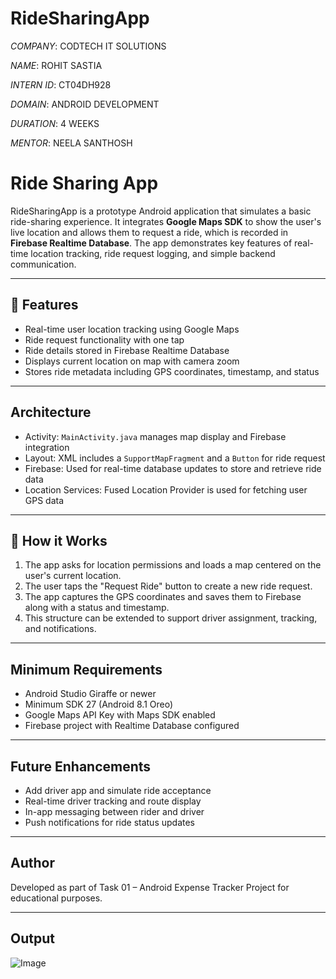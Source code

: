 # RideSharingApp

*COMPANY*: CODTECH IT SOLUTIONS

*NAME*: ROHIT SASTIA

*INTERN ID*: CT04DH928

*DOMAIN*: ANDROID DEVELOPMENT

*DURATION*: 4 WEEKS

*MENTOR*: NEELA SANTHOSH

# Ride Sharing App

RideSharingApp is a prototype Android application that simulates a basic ride-sharing experience. It integrates **Google Maps SDK** to show the user's live location and allows them to request a ride, which is recorded in **Firebase Realtime Database**. The app demonstrates key features of real-time location tracking, ride request logging, and simple backend communication.

---

## 📱 Features

- Real-time user location tracking using Google Maps  
- Ride request functionality with one tap  
- Ride details stored in Firebase Realtime Database  
- Displays current location on map with camera zoom  
- Stores ride metadata including GPS coordinates, timestamp, and status  

---

## Architecture

- Activity: `MainActivity.java` manages map display and Firebase integration  
- Layout: XML includes a `SupportMapFragment` and a `Button` for ride request  
- Firebase: Used for real-time database updates to store and retrieve ride data  
- Location Services: Fused Location Provider is used for fetching user GPS data  


---

## 🧠 How it Works

1. The app asks for location permissions and loads a map centered on the user's current location.  
2. The user taps the "Request Ride" button to create a new ride request.  
3. The app captures the GPS coordinates and saves them to Firebase along with a status and timestamp.  
4. This structure can be extended to support driver assignment, tracking, and notifications.

---

## Minimum Requirements

- Android Studio Giraffe or newer  
- Minimum SDK 27 (Android 8.1 Oreo)  
- Google Maps API Key with Maps SDK enabled  
- Firebase project with Realtime Database configured  

---

## Future Enhancements

- Add driver app and simulate ride acceptance  
- Real-time driver tracking and route display  
- In-app messaging between rider and driver  
- Push notifications for ride status updates  

---


## Author

Developed as part of Task 01 – Android Expense Tracker Project for educational purposes.

---

## Output

![Image](https://github.com/user-attachments/assets/a3b0ab9a-b778-4cde-b04f-7d4606185c3e)


